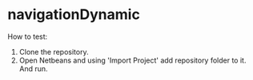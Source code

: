 # navigationDynamic

How to test:
1) Clone the repository.
2) Open Netbeans and using 'Import Project' add repository folder to it. And run.
